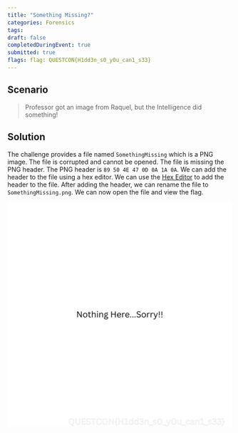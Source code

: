 ```yaml
---
title: "Something Missing?"
categories: Forensics
tags: 
draft: false
completedDuringEvent: true
submitted: true
flags: flag: QUESTCON{H1dd3n_s0_y0u_can1_s33}
---
```

## Scenario

> Professor got an image from Raquel, but the Intelligence did something!

## Solution

The challenge provides a file named `SomethingMissing` which is a PNG image. The file is corrupted and cannot be opened. The file is missing the PNG header. The PNG header is `89 50 4E 47 0D 0A 1A 0A`. We can add the header to the file using a hex editor. We can use the [Hex Editor](https://hexed.it/) to add the header to the file. After adding the header, we can rename the file to `SomethingMissing.png`. We can now open the file and view the flag.

![SomethingMissing.png](SomethingMissing.png)
